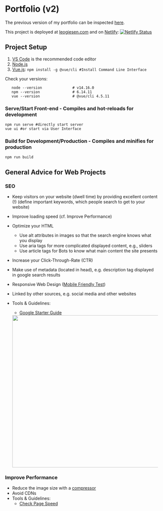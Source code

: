 # Portfolio (v2)

The previous version of my portfolio can be inspected [here](https://github.com/lgiesen/portfolio-v1).

This project is deployed at [leogiesen.com](https://leogiesen.com) and on [Netlify](https://giesen.netlify.app/): [![Netlify Status](https://api.netlify.com/api/v1/badges/56383890-7eca-4786-9aad-0d4d3cfcc507/deploy-status)](https://app.netlify.com/sites/giesen/deploys)

## Project Setup

1. [VS Code](https://code.visualstudio.com "VS Code") is the recommended code editor
2. [Node.js](https://nodejs.org/en/download/ "Node 14.15.1")
3. [Vue.js](https://v3.vuejs.org/guide/installation.html#cli): `npm install -g @vue/cli #Install Command Line Interface`

Check your versions:
```
   node --version              # v14.16.0
   npm --version               # 6.14.11
   vue --version               # @vue/cli 4.5.11
```

### Serve/Start Front-end - Compiles and hot-reloads for development

```
npm run serve #directly start server
vue ui #or start via User Interface
```

### Build for Development/Production - Compiles and minifies for production

```
npm run build
```

## General Advice for Web Projects

### SEO

- Keep visitors on your website (dwell time) by providing excellent content (!) (define important keywords, which people search to get to your website)
- Improve loading speed (cf. Improve Performance)
- Optimize your HTML
  - Use alt attributes in images so that the search engine knows what you display
  - Use aria tags for more complicated displayed content, e.g., sliders
  - Use article tags for Bots to know what main content the site presents
- Increase your Click-Through-Rate (CTR)
- Make use of metadata (located in head), e.g. description tag displayed in google search results
- Responsive Web Design ([Mobile Friendly Test](https://search.google.com/test/mobile-friendly))
- Linked by other sources, e.g. social media and other websites
- Tools & Guidelines:

  - [Google Starter Guide](https://developers.google.com/search/docs/beginner/seo-starter-guide)

   <img src="https://moz.imgix.net/learn/guides/Mozlows-01-outline.svg?auto=format&ch=Width&fit=max&q=50&s=e088165a17e355b8186964266ef71ca5" width="500px">

### Improve Performance

- Reduce the image size with a [compressor](http://jpeg-optimizer.com/)
- Avoid CDNs
- Tools & Guidelines:
  - [Check Page Speed](https://developers.google.com/speed/pagespeed/insights/)
